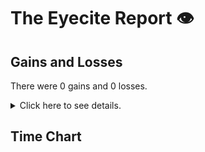 # The Eyecite Report :eye:



Gains and Losses
---------
There were 0 gains and 0 losses.

<details>
<summary>Click here to see details.</summary>

| ID   | GAIN   | LOSS   | OPINION_ID   | --   |
|------|--------|--------|--------------|------|

</details>


Time Chart
---------
